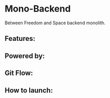 # Mono-Backend

Between Freedom and Space backend monolith.

## Features:

## Powered by:

## Git Flow:

## How to launch:

